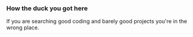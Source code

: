 ### How the duck you got here
If you are searching good coding and barely good projects you're in the wrong place.
